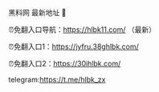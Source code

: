 黑料网 最新地址 👋

⏰免翻入口导航：https://hlbk11.com/ （最新）

⏰免翻入口1：https://jyfru.38ghlbk.com/

⏰免翻入口2：https://30ihlbk.com/

telegram:https://t.me/hlbk_zx
